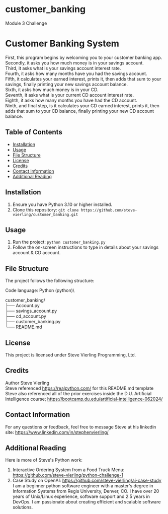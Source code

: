 # customer_banking
Module 3 Challenge

# Customer Banking System

First, this program begins by welcoming you to your customer banking app.        
Secondly, it asks you how much money is in your savings account.   
Third, it asks what is your savings account interest rate.    
Fourth, it asks how many months have you had the savings account.    
Fifth, it calculates your earned interest, prints it, then adds that sum to your savings, finally printing your new savings account balance.  
Sixth, it asks how much money is in your CD.      
Seventh, it asks what is your current CD account interest rate.  
Eighth, it asks how many months you have had the CD account.  
Ninth, and final step, is it calculates your CD earned interest, prints it, then adds that sum to your CD balance, finally printing your new CD account balance.  

## Table of Contents

- [Installation](#installation)
- [Usage](#usage)
- [File Structure](#file-structure)
- [License](#license)
- [Credits](#credits)
- [Contact Information](#contact-information)
- [Additional Reading](#additional-reading)

## Installation

1. Ensure you have Python 3.10 or higher installed.
2. Clone this repository: `git clone https://github.com/steve-vierling/customer_banking.git`

## Usage

1. Run the project: `python customer_banking.py`
2. Follow the on-screen instructions to type in details about your savings account & CD account.

## File Structure

The project follows the following structure:

Code language: Python (python)\  
  
customer_banking/\
├── Account.py\
├── savings_account.py\
├── cd_account.py\
├── customer_banking.py\
└── README.md

## License
This project is licensed under Steve Vierling Programming, Ltd.

## Credits
Author Steve Vierling   
Steve referenced https://realpython.com/ for this README.md template  
Steve also referenced all of the prior exercises inside the D.U. Artificial Intelligence course; https://bootcamp.du.edu/artificial-intelligence-062024/

## Contact Information
For any questions or feedback, feel free to message Steve at his linkedin site: https://www.linkedin.com/in/stephenvierling/

## Additional Reading 
Here is more of Steve's Python work:
1. Interactive Ordering System from a Food Truck Menu: https://github.com/steve-vierling/python-challenge-1
2. Case Study on OpenAI: https://github.com/steve-vierling/ai-case-study  
I am a beginner python software engineer with a master's degree in Information Systems from Regis University, Denver, CO. I have over 20 years of Unix/Linux experience, software support and 2.5 years in DevOps.  I am passionate about creating efficient and scalable software solutions.


